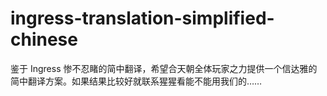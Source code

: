 # ingress-translation-simplified-chinese
鉴于 Ingress 惨不忍睹的简中翻译，希望合天朝全体玩家之力提供一个信达雅的简中翻译方案。如果结果比较好就联系猩猩看能不能用我们的……

